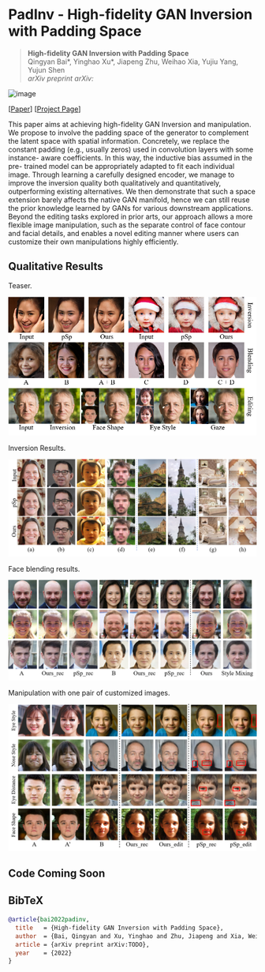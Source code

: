 # PadInv - High-fidelity GAN Inversion with Padding Space

> **High-fidelity GAN Inversion with Padding Space** <br>
> Qingyan Bai*, Yinghao Xu*, Jiapeng Zhu, Weihao Xia, Yujiu Yang, Yujun Shen <br>
> *arXiv preprint arXiv:*

![image](TODO)

[[Paper]()]
[[Project Page]()]

This paper aims at achieving high-fidelity GAN Inversion and manipulation. We propose to involve the padding space of the generator to complement the latent space with spatial information. Concretely, we replace the constant padding (e.g., usually zeros) used in convolution layers with some instance- aware coefficients. In this way, the inductive bias assumed in the pre- trained model can be appropriately adapted to fit each individual image. Through learning a carefully designed encoder, we manage to improve the inversion quality both qualitatively and quantitatively, outperforming existing alternatives. We then demonstrate that such a space extension barely affects the native GAN manifold, hence we can still reuse the prior knowledge learned by GANs for various downstream applications. Beyond the editing tasks explored in prior arts, our approach allows a more flexible image manipulation, such as the separate control of face contour and facial details, and enables a novel editing manner where users can customize their own manipulations highly efficiently.

## Qualitative Results

Teaser.

![image](./docs/assets/teaser.png)

Inversion Results.

![image](./docs/assets/inversion.png)

Face blending results.

![image](./docs/assets/face_blending.png)

Manipulation with one pair of customized images.

![image](./docs/assets/customized_editing.png)

## Code Coming Soon

## BibTeX

```bibtex
@article{bai2022padinv,
  title   = {High-fidelity GAN Inversion with Padding Space},
  author  = {Bai, Qingyan and Xu, Yinghao and Zhu, Jiapeng and Xia, Weihao and Yang, Yujiu and Shen, Yujun},
  article = {arXiv preprint arXiv:TODO},
  year    = {2022}
}
```

